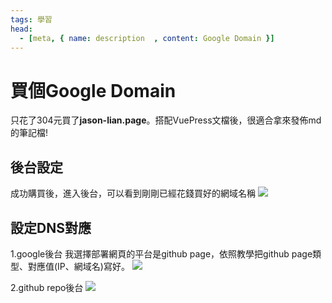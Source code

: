 ```yaml
---
tags: 學習
head:
  - [meta, { name: description  , content: Google Domain }]
---
```


# 買個Google Domain

只花了304元買了**jason-lian.page**。搭配VuePress文檔後，很適合拿來發佈md的筆記檔!

## 後台設定
成功購買後，進入後台，可以看到剛剛已經花錢買好的網域名稱
![](https://i.imgur.com/MS8s7ZT.png)

## 設定DNS對應

1.google後台
我選擇部署網頁的平台是github page，依照教學把github page類型、對應值(IP、網域名)寫好。
![](https://i.imgur.com/UpG2Cv3.png)

2.github repo後台 
![](https://i.imgur.com/fUmhp7l.png)


